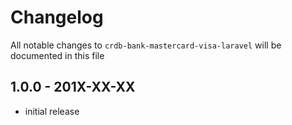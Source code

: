 # Changelog

All notable changes to `crdb-bank-mastercard-visa-laravel` will be documented in this file

## 1.0.0 - 201X-XX-XX

- initial release
